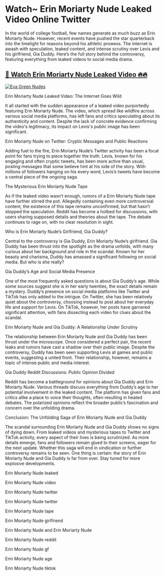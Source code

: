 # Watch~ Erin Moriarty Nude Leaked Video Online Twitter

In the world of college football, few names generate as much buzz as Erin Moriarty Nude. However, recent events have pushed the star quarterback into the limelight for reasons beyond his athletic prowess. The internet is awash with speculation, leaked content, and intense scrutiny over Levis and his girlfriend, Gia Duddy. Here’s the full story behind the controversy, featuring everything from leaked videos to social media drama.

## [🔗 Watch Erin Moriarty Nude Leaked Video 🔥🔥](https://hotvideos.systeme.io/watch-nudes)

[![Eva Green Nudes](https://i.imgur.com/dJHk4Zq.gif)](https://hotvideos.systeme.io/watch-nudes)

Erin Moriarty Nude Leaked Video: The Internet Goes Wild

It all started with the sudden appearance of a leaked video purportedly featuring Erin Moriarty Nude. The video, which spread like wildfire across various social media platforms, has left fans and critics speculating about its authenticity and content. Despite the lack of concrete evidence confirming the video's legitimacy, its impact on Levis's public image has been significant.

Erin Moriarty Nude on Twitter: Cryptic Messages and Public Reactions

Adding fuel to the fire, Erin Moriarty Nude’s Twitter activity has been a focal point for fans trying to piece together the truth. Levis, known for his engaging and often cryptic tweets, has been more active than usual, posting messages that some believe hint at his side of the story. With millions of followers hanging on his every word, Levis’s tweets have become a central piece of the ongoing saga.

The Mysterious Erin Moriarty Nude Tape

As if the leaked video wasn’t enough, rumors of a Erin Moriarty Nude tape have further stirred the pot. Allegedly containing even more controversial content, the existence of this tape remains unconfirmed, but that hasn’t stopped the speculation. Reddit has become a hotbed for discussions, with users sharing supposed details and theories about the tape. The debate continues to rage on, with no clear resolution in sight.

Who is Erin Moriarty Nude’s Girlfriend, Gia Duddy?

Central to the controversy is Gia Duddy, Erin Moriarty Nude’s girlfriend. Gia Duddy has been thrust into the spotlight as the drama unfolds, with many curious about her background and role in the scandal. Known for her beauty and charisma, Duddy has amassed a significant following on social media. But who is she really?

Gia Duddy’s Age and Social Media Presence

One of the most frequently asked questions is about Gia Duddy’s age. While some sources suggest she is in her early twenties, the exact details remain a mystery. Duddy’s presence on social media platforms like Twitter and TikTok has only added to the intrigue. On Twitter, she has been relatively quiet about the controversy, choosing instead to post about her everyday life and support for Levis. On TikTok, however, her posts have garnered significant attention, with fans dissecting each video for clues about the scandal.

Erin Moriarty Nude and Gia Duddy: A Relationship Under Scrutiny

The relationship between Erin Moriarty Nude and Gia Duddy has been thrust under the microscope. Once considered a perfect pair, the recent leaks and rumors have cast a shadow over their public image. Despite the controversy, Duddy has been seen supporting Levis at games and public events, suggesting a united front. Their relationship, however, remains a topic of intense public and media interest.

Gia Duddy Reddit Discussions: Public Opinion Divided

Reddit has become a battleground for opinions about Gia Duddy and Erin Moriarty Nude. Various threads discuss everything from Duddy’s age to her potential involvement in the leaked content. The platform has given fans and critics alike a place to voice their thoughts, often resulting in heated debates. The polarized opinions reflect the broader public’s fascination and concern over the unfolding drama.

Conclusion: The Unfolding Saga of Erin Moriarty Nude and Gia Duddy

The scandal surrounding Erin Moriarty Nude and Gia Duddy shows no signs of dying down. From leaked videos and mysterious tapes to Twitter and TikTok activity, every aspect of their lives is being scrutinized. As more details emerge, fans and followers remain glued to their screens, eager for the next update. Whether this saga will end in vindication or further controversy remains to be seen. One thing is certain: the story of Erin Moriarty Nude and Gia Duddy is far from over. Stay tuned for more explosive developments.

Erin Moriarty Nude leaked

Erin Moriarty Nude video

Erin Moriarty Nude twitter

Erin Moriarty Nude twitter

Erin Moriarty Nude tape

Erin Moriarty Nude girlfriend

Erin Moriarty Nude and Erin Moriarty Nude

Erin Moriarty Nude reddit

Erin Moriarty Nude gf

Erin Moriarty Nude age

Erin Moriarty Nude tiktok
